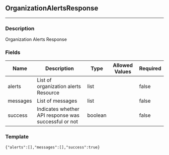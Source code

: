 ## OrganizationAlertsResponse
---
### Description
Organization Alerts Response
### Fields
| Name | Description | Type | Allowed Values | Required |
| ---- | ----------- | ---- | -------------- | -------- |
| alerts | List of organization alerts Resource | list |  | false |
| messages | List of messages | list |  | false |
| success | Indicates whether API response was successful or not | boolean |  | false |
### Template
```
{"alerts":[],"messages":[],"success":true}
```
